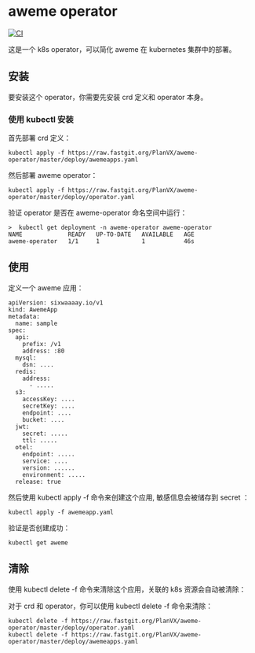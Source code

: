 # aweme operator

[![CI](https://github.com/PlanVX/aweme-operator/actions/workflows/ci.yaml/badge.svg)](https://github.com/PlanVX/aweme-operator/actions/workflows/ci.yaml)

这是一个 k8s operator，可以简化 aweme 在 kubernetes 集群中的部署。

## 安装

要安装这个 operator，你需要先安装 crd 定义和 operator 本身。

### 使用 kubectl 安装

首先部署 crd 定义：

```
kubectl apply -f https://raw.fastgit.org/PlanVX/aweme-operator/master/deploy/awemeapps.yaml
```

然后部署 aweme operator：

```
kubectl apply -f https://raw.fastgit.org/PlanVX/aweme-operator/master/deploy/operator.yaml
```

验证 operator 是否在 aweme-operator 命名空间中运行：

```
>  kubectl get deployment -n aweme-operator aweme-operator
NAME             READY   UP-TO-DATE   AVAILABLE   AGE
aweme-operator   1/1     1            1           46s
```

## 使用

定义一个 aweme 应用：

```
apiVersion: sixwaaaay.io/v1
kind: AwemeApp
metadata:
  name: sample
spec:
  api:
    prefix: /v1
    address: :80
  mysql:
    dsn: ....
  redis:
    address:
      - .....
  s3:
    accessKey: ....
    secretKey: ....
    endpoint: ....
    bucket: ....
  jwt:
    secret: .....
    ttl: .....
  otel:
    endpoint: .....
    service: ....
    version: ......
    environment: .....
  release: true
```

然后使用 kubectl apply -f 命令来创建这个应用, 敏感信息会被储存到 secret ：

```
kubectl apply -f awemeapp.yaml
```

验证是否创建成功：

```
kubectl get aweme
```

## 清除

使用 kubectl delete -f 命令来清除这个应用，关联的 k8s 资源会自动被清除：

对于 crd 和 operator，你可以使用 kubectl delete -f 命令来清除：

```
kubectl delete -f https://raw.fastgit.org/PlanVX/aweme-operator/master/deploy/operator.yaml
kubectl delete -f https://raw.fastgit.org/PlanVX/aweme-operator/master/deploy/awemeapps.yaml
```
